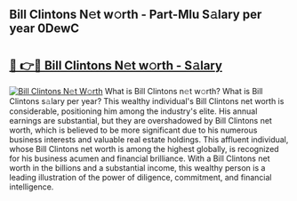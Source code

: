 ## Bill Clintons N𝚎t w𝚘rth - Part-Mlu S𝚊lary per year 0DewC

# <h2><a href="http://gc48hx.nevu.top/?p=Bill+Clintons">🔗 👉🔴 Bill Clintons N𝚎t w𝚘rth - S𝚊lary</a></h2>

[![Bill Clintons N𝚎t W𝚘rth](https://i.imgur.com/Oavwk0R.jpeg)](http://gc48hx.nevu.top/?p=Bill+Clintons)
What is Bill Clintons n𝚎t w𝚘rth? What is Bill Clintons s𝚊lary per year?
This wealthy individual's Bill Clintons net worth is considerable, positioning him among the industry's elite. His annual earnings are substantial, but they are overshadowed by Bill Clintons net worth, which is believed to be more significant due to his numerous business interests and valuable real estate holdings. This affluent individual, whose Bill Clintons net worth is among the highest globally, is recognized for his business acumen and financial brilliance. With a Bill Clintons net worth in the billions and a substantial income, this wealthy person is a leading illustration of the power of diligence, commitment, and financial intelligence.
